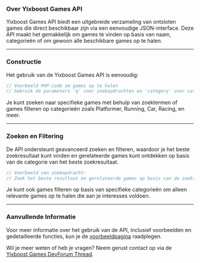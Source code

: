 [themes]: https://1foreverhd.github.io/TopbarPlus/features/#modify-theme
[alignments]: https://1foreverhd.github.io/TopbarPlus/features/#alignments
[font family]: https://create.roblox.com/docs/reference/engine/datatypes/Font/#fromEnum
[toggle keys]: https://1foreverhd.github.io/TopbarPlus/features/#toggle-keys
[captions]: https://1foreverhd.github.io/TopbarPlus/features/#captions
[icon event]: https://1foreverhd.github.io/TopbarPlus/api/#events
[menus]: https://1foreverhd.github.io/TopbarPlus/features/#menus
[dropdowns]: https://1foreverhd.github.io/TopbarPlus/features/#dropdowns

### Over Yixboost Games API

Yixboost Games API biedt een uitgebreide verzameling van ontsloten games die direct beschikbaar zijn via een eenvoudige JSON-interface. Deze API maakt het gemakkelijk om games te vinden op basis van naam, categorieën of om gewoon alle beschikbare games op te halen.

----------

### Constructie

Het gebruik van de Yixboost Games API is eenvoudig:

```php
// Voorbeeld PHP-code om games op te halen
// Gebruik de parameters 'q' voor zoekopdrachten en 'category' voor categorieën
```

Je kunt zoeken naar specifieke games met behulp van zoektermen of games filteren op categorieën zoals Platformer, Running, Car, Racing, en meer.

----------

### Zoeken en Filtering

De API ondersteunt geavanceerd zoeken en filteren, waardoor je het beste zoekresultaat kunt vinden en gerelateerde games kunt ontdekken op basis van de categorie van het beste zoekresultaat.

```php
// Voorbeeld van zoekopdracht:
// Zoek het beste resultaat en gerelateerde games op basis van de zoekterm
```

Je kunt ook games filteren op basis van specifieke categorieën om alleen relevante games op te halen die aan je interesses voldoen.

----------

### Aanvullende Informatie

Voor meer informatie over het gebruik van de API, inclusief voorbeelden en gedetailleerde functies, kun je de [voorbeeldpagina](http://yixboost.nl.eu.org/yixboost/api/example) raadplegen.

Wil je meer weten of heb je vragen? Neem gerust contact op via de [Yixboost Games DevForum Thread](http://yixboost.nl.eu.org/yixboost/api).